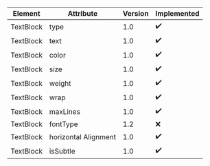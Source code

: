 Element | Attribute| Version | Implemented
------------ | ------------- |----------| ---------
TextBlock | type| 1.0|:heavy_check_mark:
TextBlock | text| 1.0|:heavy_check_mark:
TextBlock | color| 1.0|:heavy_check_mark:
TextBlock | size| 1.0|:heavy_check_mark:
TextBlock | weight| 1.0|:heavy_check_mark:
TextBlock | wrap| 1.0|:heavy_check_mark:
TextBlock | maxLines| 1.0|:heavy_check_mark:
TextBlock | fontType| 1.2|:x:
TextBlock | horizontal Alignment| 1.0|:heavy_check_mark:
TextBlock | isSubtle| 1.0|:heavy_check_mark:

